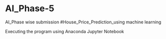 # AI_Phase-5
AI_Phase wise submission
#House_Price_Prediction_using machine learning



Executing the program using Anaconda Jupyter Notebook
